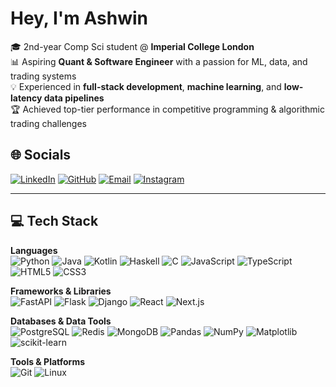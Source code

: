 # Hey, I'm Ashwin  
🎓 2nd-year Comp Sci student @ **Imperial College London**  
📊 Aspiring **Quant & Software Engineer** with a passion for ML, data, and trading systems  
💡 Experienced in **full-stack development**, **machine learning**, and **low-latency data pipelines**  
🏆 Achieved top-tier performance in competitive programming & algorithmic trading challenges  

## 🌐 Socials  
[![LinkedIn](https://img.shields.io/badge/LinkedIn-%230077B5.svg?logo=linkedin&logoColor=white)]([https://linkedin.com/in/your-link](https://www.linkedin.com/in/ashwin-biju22/))  [![GitHub](https://img.shields.io/badge/GitHub-%23181717.svg?logo=github&logoColor=white)]([https://github.com/your-username](https://github.com/AshwinBiju22))  [![Email](https://img.shields.io/badge/Email-%23D14836.svg?logo=gmail&logoColor=white)](mailto:ashwinbiju2005@gmail.com)  [![Instagram](https://img.shields.io/badge/Instagram-%23E4405F.svg?logo=instagram&logoColor=white)](https://instagram.com/your-username)

---

## 💻 Tech Stack  

**Languages**  
![Python](https://img.shields.io/badge/Python-3670A0?style=for-the-badge&logo=python&logoColor=ffdd54)  ![Java](https://img.shields.io/badge/Java-%23ED8B00.svg?style=for-the-badge&logo=openjdk&logoColor=white)  ![Kotlin](https://img.shields.io/badge/Kotlin-%230095D5.svg?style=for-the-badge&logo=kotlin&logoColor=white)  ![Haskell](https://img.shields.io/badge/Haskell-%235D4F85.svg?style=for-the-badge&logo=haskell&logoColor=white)  ![C](https://img.shields.io/badge/C-%2300599C.svg?style=for-the-badge&logo=c&logoColor=white)  ![JavaScript](https://img.shields.io/badge/JavaScript-%23323330.svg?style=for-the-badge&logo=javascript&logoColor=%23F7DF1E)  ![TypeScript](https://img.shields.io/badge/TypeScript-%23007ACC.svg?style=for-the-badge&logo=typescript&logoColor=white)  ![HTML5](https://img.shields.io/badge/HTML5-%23E34F26.svg?style=for-the-badge&logo=html5&logoColor=white)  ![CSS3](https://img.shields.io/badge/CSS3-%231572B6.svg?style=for-the-badge&logo=css3&logoColor=white)  

**Frameworks & Libraries**  
![FastAPI](https://img.shields.io/badge/FastAPI-005571?style=for-the-badge&logo=fastapi)  ![Flask](https://img.shields.io/badge/Flask-%23000.svg?style=for-the-badge&logo=flask&logoColor=white)  ![Django](https://img.shields.io/badge/Django-%23092E20.svg?style=for-the-badge&logo=django&logoColor=white)  ![React](https://img.shields.io/badge/React-%2320232a.svg?style=for-the-badge&logo=react&logoColor=%2361DAFB)  ![Next.js](https://img.shields.io/badge/Next-black?style=for-the-badge&logo=next.js&logoColor=white)  

**Databases & Data Tools**  
![PostgreSQL](https://img.shields.io/badge/PostgreSQL-%23316192.svg?style=for-the-badge&logo=postgresql&logoColor=white)  ![Redis](https://img.shields.io/badge/Redis-%23DD0031.svg?style=for-the-badge&logo=redis&logoColor=white)  ![MongoDB](https://img.shields.io/badge/MongoDB-%234ea94b.svg?style=for-the-badge&logo=mongodb&logoColor=white)  ![Pandas](https://img.shields.io/badge/Pandas-%23150458.svg?style=for-the-badge&logo=pandas&logoColor=white)  ![NumPy](https://img.shields.io/badge/NumPy-%23013243.svg?style=for-the-badge&logo=numpy&logoColor=white)  ![Matplotlib](https://img.shields.io/badge/Matplotlib-%23ffffff.svg?style=for-the-badge&logo=Matplotlib&logoColor=black)  ![scikit-learn](https://img.shields.io/badge/scikit--learn-%23F7931E.svg?style=for-the-badge&logo=scikit-learn&logoColor=white)  

**Tools & Platforms**  
![Git](https://img.shields.io/badge/Git-%23F05033.svg?style=for-the-badge&logo=git&logoColor=white)  ![Linux](https://img.shields.io/badge/Linux-%23FCC624.svg?style=for-the-badge&logo=linux&logoColor=black)  
